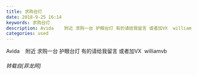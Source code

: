 ```yaml
---
title: 求购台灯
date: 2018-9-25 16:14
keywords: 求购台灯
description: Avida    附近 求购一台 护眼台灯 有的请给我留言 或者加VX  williamvb  
categories: used
---
```

<td class="t_f" id="postmessage_1877979">

Avida    附近 求购一台 护眼台灯 有的请给我留言 或者加VX  williamvb  </td>
###### 转载自[菲龙网]
